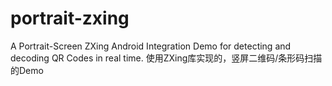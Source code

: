 portrait-zxing
==============

A Portrait-Screen ZXing Android Integration Demo for detecting and decoding QR Codes in real time.
使用ZXing库实现的，竖屏二维码/条形码扫描的Demo